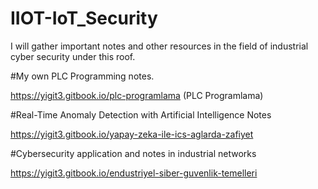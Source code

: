 # IIOT-IoT_Security
I will gather important notes and other resources in the field of industrial cyber security under this roof.

#My own PLC Programming notes.

https://yigit3.gitbook.io/plc-programlama (PLC Programlama)

#Real-Time Anomaly Detection with Artificial Intelligence Notes

https://yigit3.gitbook.io/yapay-zeka-ile-ics-aglarda-zafiyet

#Cybersecurity application and notes in industrial networks

https://yigit3.gitbook.io/endustriyel-siber-guvenlik-temelleri





